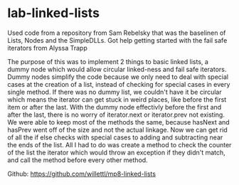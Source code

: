 lab-linked-lists
================

Used code from a repository from Sam Rebelsky that was the baselinen of Lists, Nodes and the SimpleDLLs. 
Got help getting started with the fail safe iterators from Alyssa Trapp

The purpose of this was to implement 2 things to basic linked lists, a dummy node which would allow circular linked-ness and fail safe iterators.
Dummy nodes simplify the code because we only need to deal with special cases at the creation of a list, instead of checking for special cases in every single method. If there was no dummy list, we couldn't have it be circular which means the iterator can get stuck in weird places, like before the first item or after the last. With the dummy node effectivly before the first and after the last, there is no worry of iterator.next or iterator.prev not existing. We were able to keep most of the methods the same, because hasNext and hasPrev went off of the size and not the actual linkage. Now we can get rid of all the if else checks with special cases to adding and subtracting near the ends of the list. All I had to do was create a method to check the counter of the list the iterator which would throw an exception if they didn't match, and call the method before every other method.

Github:  https://github.com/willettl/mp8-linked-lists 
